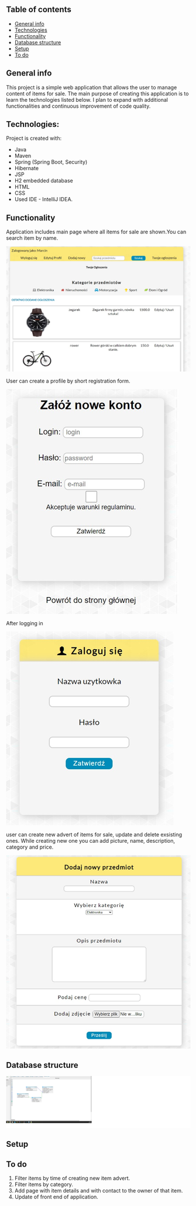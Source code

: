 
## Table of contents
* [General info](#general-info)
* [Technologies](#technologies)
* [Functionality](#functionality)
* [Database structure](#database-structure)
* [Setup](#setup)
* [To do](#to-do)

## General info

This project is a simple web application that allows the user to manage content of items for sale.
The main purpose of creating this application is to learn the technologies listed below.
I plan to expand with additional functionalities and continuous improvement of code quality.

## Technologies:

Project is created with:

* Java
* Maven
* Spring (Spring Boot, Security)
* Hibernate
* JSP
* H2 embedded database
* HTML
* CSS
* Used IDE - IntelliJ IDEA.

## Functionality

Application includes main page where all items for sale are shown.You can  search item by name.

![Main page](./images/main-page.jpg)

User can create a profile by short registration form.

![Registration form](./images/registration-form.jpg)

After logging in

![Login form](./images/login-form.jpg)

user can create new advert of items for sale, update and delete exsisting ones. 
While creating new one you can add picture, name, description, category  and price. 

![Add item form](./images/add-item-form.jpg)

## Database structure

![Database structure](./images/database-structure.jpg)

## Setup

## To do

1. Filter items by time of creating new item advert.
2. Filter items by category.
3. Add page with item details and with contact to the owner of that item.
4. Update of front end of application.




